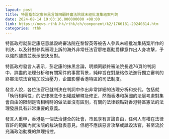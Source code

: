 ```yaml
---
layout: post
title: 特區指彭定康抹黑言論罔顧終審法院就未經批准集結案判詞
date: 2024-08-14 19:03:16.000000000 +08:00
link: https://news.rthk.hk/rthk/ch/component/k2/1766181-20240814.htm
categories: rthk
---
```


特區政府就彭定康惡意詆毀終審法院在黎智英等被告人參與未經批准集結案所作的判決，以及針對參與審理上訴的海外非常任法官廖柏嘉勳爵肆意作出人身攻擊，予以強烈譴責並表示堅決反對。

特區政府發言人表示，彭定康的抹黑言論，明顯罔顧終審法院長達76頁的判詞中，詳盡的法理分析和有關案件的事實背景，純粹旨在對嚴格依法進行獨立審判的終審法院法官施加政治壓力，企圖影響香港特區的司法制度。

發言人說，各位法官已就判決在判詞中作出非常詳細的法理分析和交代，包括就「執行相稱性」的法律概念作出權威解釋及修正，然而香港和英國的法庭考慮對集會自由的限制是否相稱時的做法並沒有區別，有關的法律觀點對香港特區憲法的法理發展具有非常重要的意義。

發言人重申，香港是一個法治健全的社會，市民享有言論自由，任何人有權在法律容許的範圍內就法院的裁決發表意見，但絕不應該惡言攻擊或詆毀法官，甚至流於充滿政治動機的無理指控。
